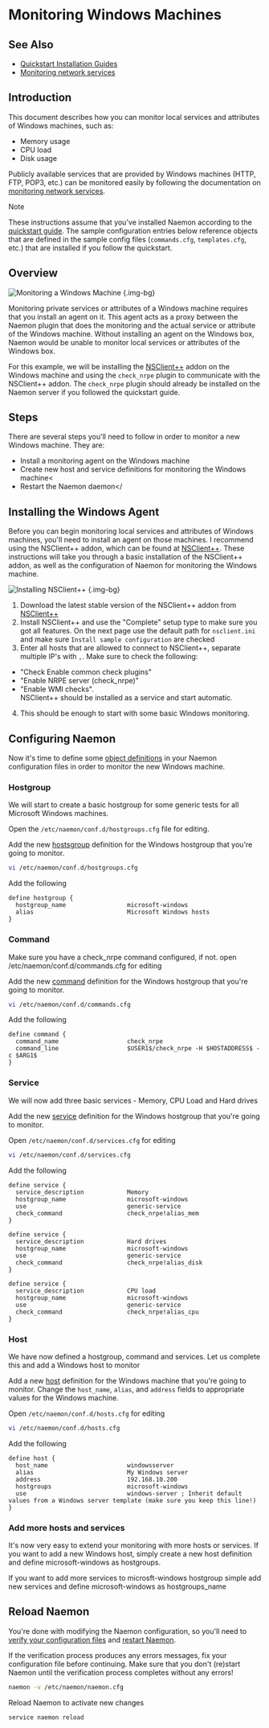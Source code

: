 # Monitoring Windows Machines

## See Also
- [Quickstart Installation Guides](quickstart)
- [Monitoring network services](monitoring-networkservices)


## Introduction

This document describes how you can monitor local services and attributes of Windows machines, such as:

 - Memory usage
 - CPU load
 - Disk usage


Publicly available services that are provided by Windows machines (HTTP, FTP, POP3, etc.) can be monitored easily by following the documentation on [monitoring network services](monitoring-networkservices).

> [!NOTE]
> These instructions assume that you've installed Naemon according to the [quickstart guide](quickstart).
> The sample configuration entries below reference objects that are defined in the sample config files (`commands.cfg`, `templates.cfg`, etc.) that are installed if you follow the quickstart.

## Overview

![Monitoring a Windows Machine](/images/usersguide/svg/monitoring-windows.svg) {.img-bg}


Monitoring private services or attributes of a Windows machine requires that you install an agent on it.  This agent acts as a proxy between the Naemon plugin that does the monitoring and the actual service or attribute of the Windows machine.  Without installing an agent on the Windows box, Naemon would be unable to monitor local services or attributes of the Windows box.

For this example, we will be installing the [NSClient++](https://nsclient.org/) addon on the Windows machine and using the `check_nrpe` plugin to communicate with the NSClient++ addon. The `check_nrpe` plugin should already be installed on the Naemon server if you followed the quickstart guide.

## Steps

There are several steps you'll need to follow in order to monitor a new Windows machine.  They are:

 - Install a monitoring agent on the Windows machine
 - Create new host and service definitions for monitoring the Windows machine<
 - Restart the Naemon daemon</


## Installing the Windows Agent

Before you can begin monitoring local services and attributes of Windows machines, you'll need to install an agent on those machines.  I recommend using the NSClient++ addon, which can be found at [NSClient++](https://nsclient.org/). These instructions will take you through a basic installation of the NSClient++ addon, as well as the configuration of Naemon for monitoring the Windows machine.

![Installing NSClient++](/images/usersguide/pixel/nsclient-install1.png) {.img-bg}
  
1.  Download the latest stable version of the NSClient++ addon from [NSClient++](https://nsclient.org/)
2.  Install NSClient++ and use the "Complete" setup type to make sure you got all features. On the next page use the default path for `nsclient.ini` and make sure `Install sample configuration` are checked
3.  Enter all hosts that are allowed to connect to NSClient++, separate multiple IP's with `,`. Make sure to check the following:
  - "Check Enable common check plugins"
  - "Enable NRPE server (check_nrpe)"
  - "Enable WMI checks".  
  NSClient++ should be installed as a service and start automatic.
4.  This should be enough to start with some basic Windows monitoring.

## Configuring Naemon

Now it's time to define some [object definitions](objectdefinitions) in your Naemon configuration files in order to monitor the new Windows machine.

### Hostgroup

We will start to create a basic hostgroup for some generic tests for all Microsoft Windows machines.

Open the `/etc/naemon/conf.d/hostgroups.cfg` file for editing.

Add the new [hostsgroup](objectdefinitions#hostgroup) definition for the Windows hostgroup that you're going to monitor.

```bash
vi /etc/naemon/conf.d/hostgroups.cfg
```

Add the following
```
define hostgroup {
  hostgroup_name                 microsoft-windows
  alias                          Microsoft Windows hosts
}
```

### Command

Make sure you have a check_nrpe command configured, if not. open /etc/naemon/conf.d/commands.cfg for editing

Add the new [command](objectdefinitions#command) definition for the Windows hostgroup that you're going to monitor.

```bash
vi /etc/naemon/conf.d/commands.cfg
```

Add the following

```
define command {
  command_name                   check_nrpe
  command_line                   $USER1$/check_nrpe -H $HOSTADDRESS$ -c $ARG1$
}
```

### Service

We will now add three basic services - Memory, CPU Load and Hard drives

Add the new [service](objectdefinitions#service) definition for the Windows hostgroup that you're going to monitor.

Open `/etc/naemon/conf.d/services.cfg` for editing

```bash
vi /etc/naemon/conf.d/services.cfg
```

Add the following

```
define service {
  service_description            Memory
  hostgroup_name                 microsoft-windows
  use                            generic-service
  check_command                  check_nrpe!alias_mem
}

define service {
  service_description            Hard drives
  hostgroup_name                 microsoft-windows
  use                            generic-service
  check_command                  check_nrpe!alias_disk
}

define service {
  service_description            CPU load
  hostgroup_name                 microsoft-windows
  use                            generic-service
  check_command                  check_nrpe!alias_cpu
}
```

### Host

We have now defined a hostgroup, command and services. Let us complete this and add a Windows host to monitor

Add a new [host](objectdefinitions#host) definition for the Windows machine that you're going to monitor. Change the `host_name`, `alias`, and `address` fields to appropriate values for the Windows machine.

Open `/etc/naemon/conf.d/hosts.cfg` for editing

```bash
vi /etc/naemon/conf.d/hosts.cfg
```

Add the following

```
define host {
  host_name                      windowsserver
  alias                          My Windows server
  address                        192.168.10.200
  hostgroups                     microsoft-windows
  use                            windows-server ; Inherit default values from a Windows server template (make sure you keep this line!)
}
```

### Add more hosts and services

It's now very easy to extend your monitoring with more hosts or services. If you want to add a new Windows host, simply create a new host definition and define microsoft-windows as hostgroups.

If you want to add more services to microsft-windows hostgroup simple add new services and define microsoft-windows as hostgroups_name


## Reload Naemon

You're done with modifying the Naemon configuration, so you'll need to [verify your configuration files](verifyconfig) and [restart Naemon](startstop).

If the verification process produces any errors messages, fix your configuration file before continuing.  Make sure that you don't (re)start Naemon until the verification process completes without any errors!

```bash
naemon -v /etc/naemon/naemon.cfg
```

Reload Naemon to activate new changes

```bash
service naemon reload
```
